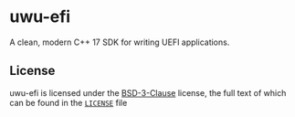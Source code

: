 # uwu-efi

A clean, modern C++ 17 SDK for writing UEFI applications.



## License

uwu-efi is licensed under the [BSD-3-Clause](https://spdx.org/licenses/BSD-3-Clause.html) license, the full text of which can be found in the [`LICENSE`](./LICENSE) file
